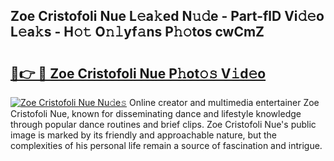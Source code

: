 ## Zoe Cristofoli Nue L𝚎a𝚔ed N𝚞𝚍e - Part-flD Vi𝚍𝚎o L𝚎a𝚔s - H𝚘𝚝 O𝚗𝚕yf𝚊ns P𝚑𝚘tos cwCmZ

# <h2><a href="http://kfay8u.oniu.top/?m=Zoe+Cristofoli+Nue">🔗👉 🔴 Zoe Cristofoli Nue P𝚑ot𝚘𝚜 V𝚒d𝚎o</a></h2>

[![Zoe Cristofoli Nue Nu𝚍e𝚜](https://i.imgur.com/0qMVB7G.gif)](http://kfay8u.oniu.top/?m=Zoe+Cristofoli+Nue)
Online creator and multimedia entertainer Zoe Cristofoli Nue, known for disseminating dance and lifestyle knowledge through popular dance routines and brief clips. Zoe Cristofoli Nue's public image is marked by its friendly and approachable nature, but the complexities of his personal life remain a source of fascination and intrigue.  
